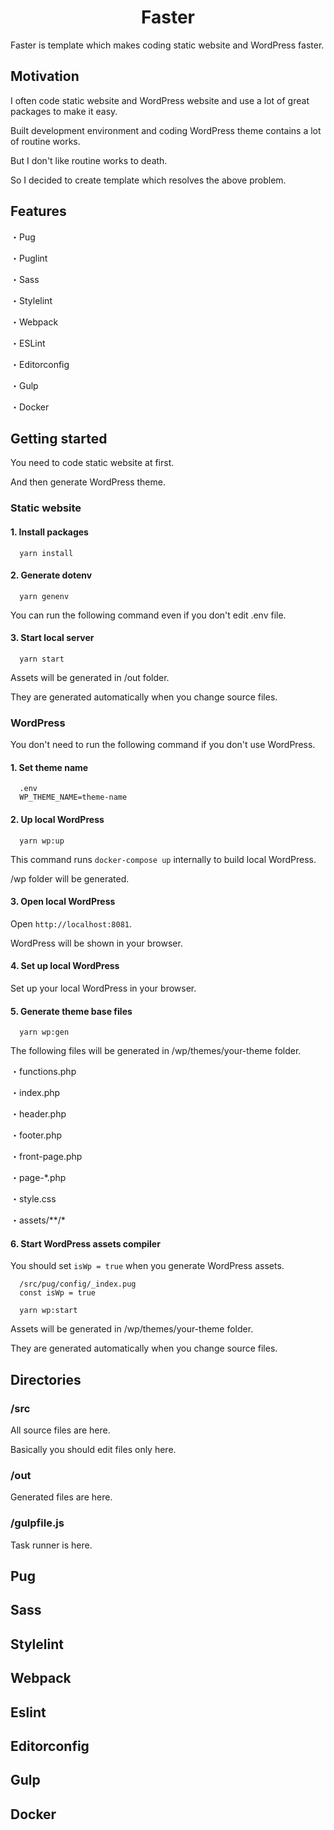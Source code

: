 <h1 style="text-align: center;">Faster</h1>

Faster is template which makes coding static website and WordPress faster.

## Motivation

I often code static website and WordPress website and use a lot of great packages to make it easy.

Built development environment and coding WordPress theme contains a lot of routine works.

But I don't like routine works to death.

So I decided to create template which resolves the above problem.

## Features

・Pug

・Puglint

・Sass

・Stylelint

・Webpack

・ESLint

・Editorconfig

・Gulp

・Docker

## Getting started

You need to code static website at first.

And then generate WordPress theme.

### Static website

#### 1. Install packages

```node
  yarn install
```

#### 2. Generate dotenv

```node
  yarn genenv
```

You can run the following command even if you don't edit .env file.

#### 3. Start local server

```node
  yarn start
```

Assets will be generated in /out folder.

They are generated automatically when you change source files.

### WordPress

You don't need to run the following command if you don't use WordPress.

#### 1. Set theme name

```node
  .env
  WP_THEME_NAME=theme-name
```

#### 2. Up local WordPress

```node
  yarn wp:up
```

This command runs `docker-compose up` internally to build local WordPress.

/wp folder will be generated.

#### 3. Open local WordPress

Open `http://localhost:8081`.

WordPress will be shown in your browser.

#### 4. Set up local WordPress

Set up your local WordPress in your browser.

#### 5. Generate theme base files

```node
  yarn wp:gen
```

The following files will be generated in /wp/themes/your-theme folder.

・functions.php

・index.php

・header.php

・footer.php

・front-page.php

・page-*.php

・style.css

・assets/**/*

#### 6. Start WordPress assets compiler

You should set `isWp = true` when you generate WordPress assets.

```pug
  /src/pug/config/_index.pug
  const isWp = true
```

```node
  yarn wp:start
```

Assets will be generated in /wp/themes/your-theme folder.

They are generated automatically when you change source files.

## Directories

### /src

All source files are here.

Basically you should edit files only here.

### /out

Generated files are here.

### /gulpfile.js

Task runner is here.

## Pug

## Sass

## Stylelint

## Webpack

## Eslint

## Editorconfig

## Gulp

## Docker
